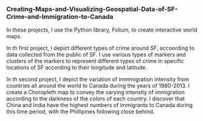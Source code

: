 ### Creating-Maps-and-Visualizing-Geospatial-Data-of-SF-Crime-and-Immigration-to-Canada

In these projects, I use the Python library, Folium, to create interactive world maps. 

In th first project, I depict different types of crime around SF, accoording to data collected from the public of SF. I use various types of markers and clusters of the markers to represent different types of crime in specific locations of SF according to their longitude and latitude. 

In th second project, I depict the variation of immmigration intensity from countries all around the world to Canada during the years of 1980-2013. I create a Choropleth map to convey the varying intensity of immigration according to the darkness of the colors of each country. I discover that China and India have the highest numbers of immigrants to Canada during this time period, with the Phillipines following close behind.
